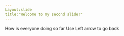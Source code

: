 ```yaml
---
Layout:slide
title:"Welcome to my second slide!"
---
```

How is everyone doing so far
Use Left arrow to go back
